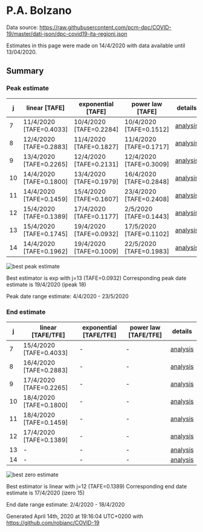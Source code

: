 # P.A. Bolzano


Data source: https://raw.githubusercontent.com/pcm-dpc/COVID-19/master/dati-json/dpc-covid19-ita-regioni.json

Estimates in this page were made on 14/4/2020 with data available until 13/04/2020.


## Summary 

### Peak estimate 
|j|linear [TAFE]|exponential [TAFE]|power law [TAFE]|details|
|---|----|-----------|---------|-------|
|7|11/4/2020 [TAFE=0.4033]|10/4/2020 [TAFE=0.2284]|10/4/2020 [TAFE=0.1512]|[analysis](COVID-19_p.a._bolzano_j7_2020-04-13.md)|
|8|12/4/2020 [TAFE=0.2883]|11/4/2020 [TAFE=0.1827]|11/4/2020 [TAFE=0.1717]|[analysis](COVID-19_p.a._bolzano_j8_2020-04-13.md)|
|9|13/4/2020 [TAFE=0.2265]|12/4/2020 [TAFE=0.2131]|12/4/2020 [TAFE=0.3009]|[analysis](COVID-19_p.a._bolzano_j9_2020-04-13.md)|
|10|14/4/2020 [TAFE=0.1800]|13/4/2020 [TAFE=0.1979]|16/4/2020 [TAFE=0.2848]|[analysis](COVID-19_p.a._bolzano_j10_2020-04-13.md)|
|11|14/4/2020 [TAFE=0.1459]|15/4/2020 [TAFE=0.1607]|23/4/2020 [TAFE=0.2408]|[analysis](COVID-19_p.a._bolzano_j11_2020-04-13.md)|
|12|15/4/2020 [TAFE=0.1389]|17/4/2020 [TAFE=0.1177]|2/5/2020 [TAFE=0.1443]|[analysis](COVID-19_p.a._bolzano_j12_2020-04-13.md)|
|13|15/4/2020 [TAFE=0.1745]|19/4/2020 [TAFE=0.0932]|17/5/2020 [TAFE=0.1102]|[analysis](COVID-19_p.a._bolzano_j13_2020-04-13.md)|
|14|14/4/2020 [TAFE=0.1962]|19/4/2020 [TAFE=0.1009]|22/5/2020 [TAFE=0.1983]|[analysis](COVID-19_p.a._bolzano_j14_2020-04-13.md)|

![best peak estimate](COVID-19_p.a._bolzano_j13_2020-04-13.png)

Best estimator is exp with j=13 (TAFE=0.0932)
Corresponding peak date estimate is 19/4/2020 (ipeak 18)


Peak date range estimate: 4/4/2020 - 23/5/2020

### End estimate 
|j|linear [TAFE/TFE]|exponential [TAFE/TFE]|power law [TAFE/TFE]|details|
|---|----|-----------|---------|-------|
|7|15/4/2020 [TAFE=0.4033]|-|-|[analysis](COVID-19_p.a._bolzano_j7_2020-04-13.md)|
|8|16/4/2020 [TAFE=0.2883]|-|-|[analysis](COVID-19_p.a._bolzano_j8_2020-04-13.md)|
|9|17/4/2020 [TAFE=0.2265]|-|-|[analysis](COVID-19_p.a._bolzano_j9_2020-04-13.md)|
|10|18/4/2020 [TAFE=0.1800]|-|-|[analysis](COVID-19_p.a._bolzano_j10_2020-04-13.md)|
|11|18/4/2020 [TAFE=0.1459]|-|-|[analysis](COVID-19_p.a._bolzano_j11_2020-04-13.md)|
|12|17/4/2020 [TAFE=0.1389]|-|-|[analysis](COVID-19_p.a._bolzano_j12_2020-04-13.md)|
|13|-|-|-|[analysis](COVID-19_p.a._bolzano_j13_2020-04-13.md)|
|14|-|-|-|[analysis](COVID-19_p.a._bolzano_j14_2020-04-13.md)|

![best zero estimate](COVID-19_p.a._bolzano_j12_2020-04-13.png)

Best estimator is linear with j=12 (TAFE=0.1389)
Corresponding end date estimate is 17/4/2020 (izero 15)


End date range estimate: 2/4/2020 - 18/4/2020

Generated April 14th, 2020 at 19:16:04 UTC+0200 with https://github.com/robianc/COVID-19
